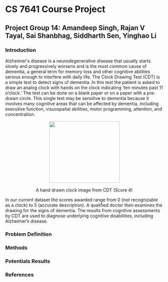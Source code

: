 # CS 7641 Course Project

## Project Group 14: Amandeep Singh, Rajan V Tayal, Sai Shanbhag, Siddharth Sen, Yinghao Li

### Introduction
Alzheimer's disease is a neurodegenerative disease that usually starts slowly and progressively worsens and is the most common cause of dementia, a general term for memory loss and other cognitive abilities serious enough to interfere with daily life. The Clock Drawing Test (CDT) is a simple test to detect signs of dementia. In this test the patient is asked to draw an analog clock with hands on the clock indicating ‘ten minutes past 11 o’clock.’ The test can be done on a blank paper or on a paper with a pre-drawn circle. This single test may be sensitive to dementia because it involves many cognitive areas that can be affected by dementia, including executive function, visuospatial abilities, motor programming, attention, and concentration. 
<p align="center">
  <img width="225" height="196" src="https://d3000t1r8yrm6n.cloudfront.net/uploads/ckeditor/pictures/236/image.png">
</p>
<p align = "center">
A hand drawn clock image from CDT (Score 4)
</p>
In our current dataset the scores awarded range from 0 (not recognizable as a clock) to 5 (accurate description). A qualified doctor then examines the drawing for the signs of dementia. The results from cognitive assessments by CDT are used to diagnose underlying cognitive disabilities, including Alzheimer’s disease.

### Problem Definition

### Methods

### Potentials Results

### References
